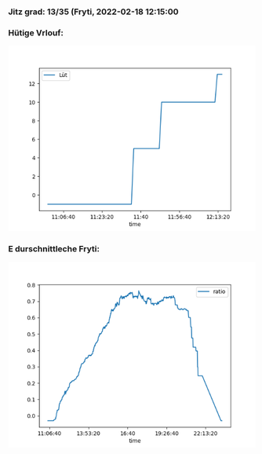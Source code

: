 ### Jitz grad: 13/35 (Fryti, 2022-02-18 12:15:00

### Hütige Vrlouf:
![Graph](Today.png)

### E durschnittleche Fryti:
![Graph](Fryti.png)